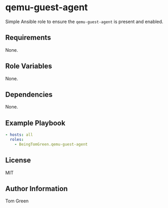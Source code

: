 qemu-guest-agent
=========

Simple Ansible role to ensure the `qemu-guest-agent` is present and enabled.

Requirements
------------

None.

Role Variables
--------------

None.

Dependencies
------------

None.

Example Playbook
----------------

```yml
- hosts: all
  roles:
    - BeingTomGreen.qemu-guest-agent
```

License
-------

MIT

Author Information
------------------

Tom Green